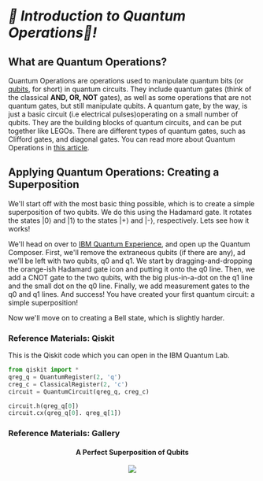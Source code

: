 ***🦈 Introduction to Quantum Operations🦈!***
================================================
## What are Quantum Operations? 
Quantum Operations are operations used to manipulate quantum bits (or [qubits](https://en.wikipedia.org/wiki/Qubit), for short) in quantum circuits.
They include quantum gates (think of the classical **AND, OR, NOT** gates), as well as some operations that are not quantum gates, but still manipulate qubits.
A quantum gate, by the way, is just a basic circuit (i.e electrical pulses)operating on a small number of qubits.
They are the building blocks of quantum circuits, and can be put together like LEGOs.
There are different types of quantum gates, such as Clifford gates, and diagonal gates.
You can read more about Quantum Operations in [this article](https://www.medium.com/swlh/introduction-to-quantum-operations-e797fae3fab).

## Applying Quantum Operations: Creating a Superposition
We'll start off with the most basic thing possible, which is to create a simple superposition of two qubits.
We do this using the Hadamard gate.
It rotates the states |0⟩ and |1⟩ to the states |+⟩ and |-⟩, respectively. Lets see how it works!  
  
We'll head on over to [IBM Quantum Experience](https://quantum-computing.ibm.com), and open up the Quantum Composer.
First, we'll remove the extraneous qubits \(if there are any\), ad we'll be left with two qubits, q0 and q1.
We start by dragging-and-dropping the orange-ish Hadamard gate icon and putting it onto the q0 line.
Then, we add a CNOT gate to the two qubits, with the big plus-in-a-dot on the q1 line and the small dot on the q0 line.
Finally, we add measurement gates to the q0 and q1 lines.
And success!
You have created your first quantum circuit: a simple superposition!  
  
Now we'll move on to creating a Bell state, which is slightly harder.

### Reference Materials: Qiskit
This is the Qiskit code which you can open in the IBM Quantum Lab.
```python
from qiskit import *
qreg_q = QuantumRegister(2, 'q')
creg_c = ClassicalRegister(2, 'c')
circuit = QuantumCircuit(qreg_q, creg_c)

circuit.h(qreg_q[0])
circuit.cx(qreg_q[0]. qreg_q[1])
```

### Reference Materials: Gallery
<html>
  <h4 align="center">A Perfect Superposition of Qubits</h4>
  <p align="center">
    <img src="https://user-images.githubusercontent.com/81530826/118022442-392d0600-b311-11eb-81a8-0ec19d73cbe6.png">
  </p>
</html>

